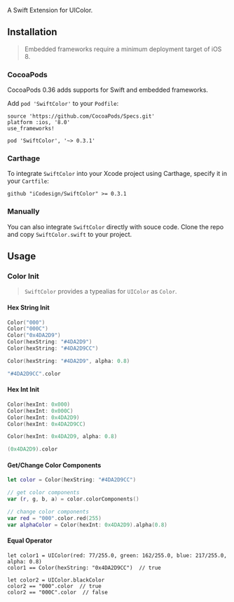 A Swift Extension for UIColor.

## Installation

> Embedded frameworks require a minimum deployment target of iOS 8. 

### CocoaPods

CocoaPods 0.36 adds supports for Swift and embedded frameworks. 

Add ```pod 'SwiftColor'``` to your ```Podfile```: 

```
source 'https://github.com/CocoaPods/Specs.git'
platform :ios, '8.0'
use_frameworks!

pod 'SwiftColor', '~> 0.3.1'
```

### Carthage

To integrate ```SwiftColor``` into your Xcode project using Carthage, specify it in your ```Cartfile```:

```
github "iCodesign/SwiftColor" >= 0.3.1
```

### Manually

You can also integrate ```SwiftColor``` directly with souce code. Clone the repo and copy ```SwiftColor.swift``` to your project.

## Usage

### Color Init

> ```SwiftColor``` provides a typealias for ```UIColor``` as ```Color```.

#### Hex String Init

```swift
Color("000")
Color("000C")
Color("0x4DA2D9")
Color(hexString: "#4DA2D9")
Color(hexString: "#4DA2D9CC")

Color(hexString: "#4DA2D9", alpha: 0.8)

"#4DA2D9CC".color
```

#### Hex Int Init

```swift
Color(hexInt: 0x000)
Color(hexInt: 0x000C)
Color(hexInt: 0x4DA2D9)
Color(hexInt: 0x4DA2D9CC)

Color(hexInt: 0x4DA2D9, alpha: 0.8)

(0x4DA2D9).color
```

#### Get/Change Color Components

```swift
let color = Color(hexString: "#4DA2D9CC")

// get color components
var (r, g, b, a) = color.colorComponents()

// change color components
var red = "000".color.red(255)
var alphaColor = Color(hexInt: 0x4DA2D9).alpha(0.8)
```

#### Equal Operator

```
let color1 = UIColor(red: 77/255.0, green: 162/255.0, blue: 217/255.0, alpha: 0.8)
color1 == Color(hexString: "0x4DA2D9CC")  // true

let color2 = UIColor.blackColor
color2 == "000".color  // true
color2 == "000C".color  // false
```





